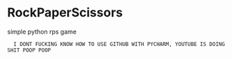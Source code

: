 # RockPaperScissors
simple python rps game





      I DONT FUCKING KNOW HOW TO USE GITHUB WITH PYCHARM, YOUTUBE IS DOING SHIT POOP POOP
